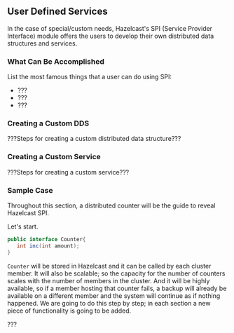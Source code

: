 

## User Defined Services

In the case of special/custom needs, Hazelcast's SPI (Service Provider Interface) module offers the users to develop their own distributed data structures and services.

### What Can Be Accomplished

List the most famous things that a user can do using SPI:

- ???
- ???
- ???


### Creating a Custom DDS
???Steps for creating a custom distributed data structure???



### Creating a Custom Service
???Steps for creating a custom service???

### Sample Case

Throughout this section, a distributed counter will be the guide to reveal Hazelcast SPI.

Let's start.

```java
public interface Counter{
   int inc(int amount);
}
```

`Counter` will be stored in Hazelcast and it can be called by each cluster member. It will also be scalable; so the capacity for the number of counters scales with the number of members in the cluster. And it will be highly available, so if a member hosting that counter fails, a backup will already be available on a different member and the system will continue as if nothing happened. We are going to do this step by step; in each section a new piece of functionality is going to be added.

???
